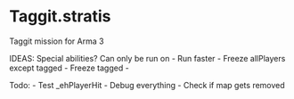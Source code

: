 # Taggit.stratis
Taggit mission for Arma 3


IDEAS:
Special abilities? Can only be run on
	- Run faster
	- Freeze allPlayers except tagged
	- Freeze tagged
	- 
	
Todo:
	- Test _ehPlayerHit 
	- Debug everything
	- Check if map gets removed